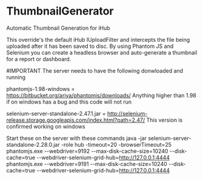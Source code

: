 # ThumbnailGenerator
Automatic Thumbnail Generation for iHub

This override's the default iHub IUploadFilter and intercepts the file being uploaded after it has been saved to disc.  By using Phantom JS and Selenium you can create a headless browser and auto-generate a thumbnail for a report or dashboard.

#IMPORTANT
	The server needs to have the following donwloaded and running

phantomjs-1.98-windows = https://bitbucket.org/ariya/phantomjs/downloads/
		Anything higher than 1.98 if on windows has a bug and this code will not run

selenium-server-standalone-2.47.1.jar = http://selenium-release.storage.googleapis.com/index.html?path=2.47/
		This version is confirmed working on windows

Start these on the server with these commands
		java -jar selenium-server-standalone-2.28.0.jar -role hub -timeout=20 -browserTimeout=25
		phantomjs.exe --webdriver=9192 --max-disk-cache-size=10240 --disk-cache=true --webdriver-selenium-grid-hub=http://127.0.0.1:4444
		phantomjs.exe --webdriver=9191 --max-disk-cache-size=10240 --disk-cache=true --webdriver-selenium-grid-hub=http://127.0.0.1:4444
